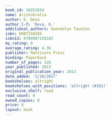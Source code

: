 ```yaml
---
book_id: 18251014
name: Aristokratia
author: K. Deva
author_l-f: 'Deva, K.'
additional_authors: Gwendolyn Taunton
isbn: 098715818X
isbn13: 9780987158185
my_rating: 0
average_rating: 4.36
publisher: Manticore Press
binding: Paperback
number_of_pages: 326
year_published: 2013
original_publication_year: 2013
date_added: '2/28/2017'
bookshelves: altright
bookshelves_with_positions: 'altright (#191)'
exclusive_shelf: read
read_count: 0
owned_copies: 0
price: 0
layout: book
---
```

